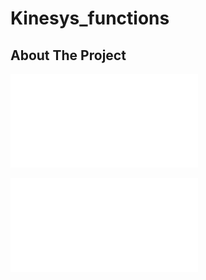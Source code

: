# Kinesys_functions

<!-- ABOUT THE PROJECT -->
## About The Project

![Streamlit python diagram](streamlit_python_diagram.pdf)

![From KINESYS to figure results diagram](streamlit_app_diagram.pdf)
